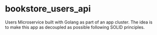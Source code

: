 # bookstore_users_api
Users Microservice built with Golang as part of an app cluster.
The idea is to make this app as decoupled as possible following SOLID principles.
